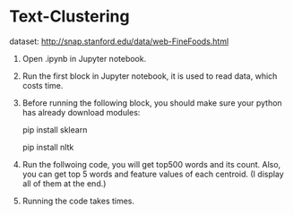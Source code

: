 # Text-Clustering

dataset: http://snap.stanford.edu/data/web-FineFoods.html



1. Open .ipynb in Jupyter notebook.

2. Run the first block in Jupyter notebook, it is used to read data, which costs time.

3. Before running the following block, you should make sure your python has already download modules:

	pip install sklearn

	pip install nltk

4. Run the follwoing code, you will get top500 words and its count. Also, you can get top 5 words and feature values of each centroid. (I display all of them at the end.)

5. Running the code takes times.

